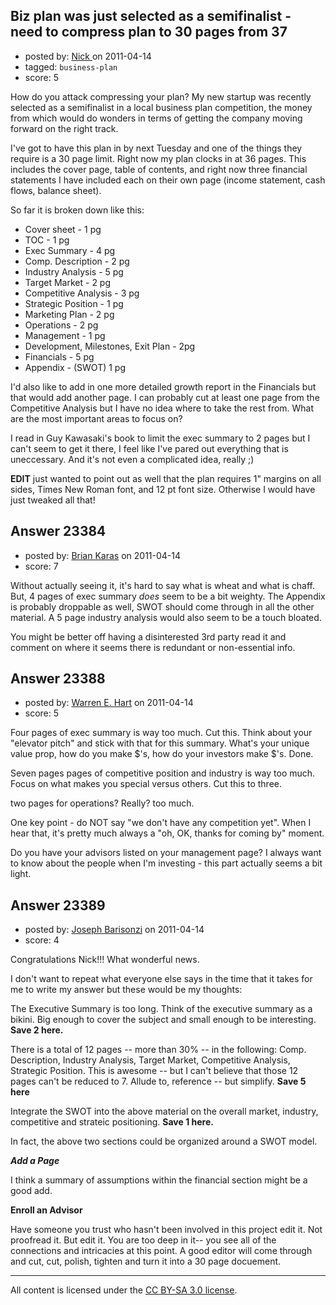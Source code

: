## Biz plan was just selected as a semifinalist - need to compress plan to 30 pages from 37

- posted by: [Nick ](https://stackexchange.com/users/-1/1502-nick) on 2011-04-14
- tagged: `business-plan`
- score: 5

How do you attack compressing your plan? My new startup was recently selected as a semifinalist in a local business plan competition, the money from which would do wonders in terms of getting the company moving forward on the right track. 

I've got to have this plan in by next Tuesday and one of the things they require is a 30 page limit. Right now my plan clocks in at 36 pages. This includes the cover page, table of contents, and right now three financial statements I have included each on their own page (income statement, cash flows, balance sheet). 

So far it is broken down like this: 

 - Cover sheet - 1 pg
 - TOC - 1 pg
 - Exec Summary - 4 pg
 - Comp. Description - 2 pg
 - Industry Analysis - 5 pg
 - Target Market - 2 pg
 - Competitive Analysis - 3 pg
 - Strategic Position - 1 pg
 - Marketing Plan - 2 pg
 - Operations - 2 pg
 - Management - 1 pg
 - Development, Milestones, Exit Plan - 2pg
 - Financials - 5 pg
 - Appendix  - (SWOT) 1 pg

I'd also like to add in one more detailed growth report in the Financials but that would add another page. I can probably cut at least one page from the Competitive Analysis but I have no idea where to take the rest from. What are the most important areas to focus on? 

I read in Guy Kawasaki's book to limit the exec summary to 2 pages but I can't seem to get it there, I feel like I've pared out everything that is uneccessary. And it's not even a complicated idea, really ;)

**EDIT** just wanted to point out as well that the plan requires 1" margins on all sides, Times New Roman font, and 12 pt font size. Otherwise I would have just tweaked all that!



## Answer 23384

- posted by: [Brian Karas](https://stackexchange.com/users/-1/8465-brian-karas) on 2011-04-14
- score: 7

Without actually seeing it, it's hard to say what is wheat and what is chaff.  But, 4 pages of exec summary *does* seem to be a bit weighty.  The Appendix is probably droppable as well, SWOT should come through in all the other material.  A 5 page industry analysis would also seem to be a touch bloated.

You might be better off having a disinterested 3rd party read it and comment on where it seems there is redundant or non-essential info.


## Answer 23388

- posted by: [Warren E. Hart](https://stackexchange.com/users/-1/2058-warren-e-hart) on 2011-04-14
- score: 5

Four pages of exec summary is way too much. Cut this. Think about your "elevator pitch" and stick with that for this summary. What's your unique value prop, how do you make $'s, how do your investors make $'s. Done. 

Seven pages pages of competitive position and industry is way too much. Focus on what makes you special versus others. Cut this to three.

two pages for operations? Really? too much.

One key point - do NOT say "we don't have any competition yet". When I hear that, it's pretty much always a "oh, OK, thanks for coming by" moment.

Do you have your advisors listed on your management page? I always want to know about the people when I'm investing - this part actually seems a bit light.
 


## Answer 23389

- posted by: [Joseph Barisonzi](https://stackexchange.com/users/-1/8791-joseph-barisonzi) on 2011-04-14
- score: 4

Congratulations Nick!!! What wonderful news. 

I don't want to repeat what everyone else says in the time that it takes for me to write my answer but these would be my thoughts:

The Executive Summary is too long. Think of the executive summary as a bikini. Big enough to cover the subject and small enough to be interesting.  **Save 2 here.**

There is a total of 12 pages -- more than 30% -- in the following: 
Comp. Description, Industry Analysis, Target Market, Competitive Analysis, Strategic Position. This is awesome -- but I can't believe that those 12 pages can't be reduced to 7. Allude to, reference -- but simplify. **Save 5 here**

Integrate the SWOT into the above material on the overall market, industry, competitive and strateic positioning. **Save 1 here.**

In fact, the above two sections could be organized around a SWOT model. 

***Add a Page***

I think a summary of assumptions within the financial section might be a good add. 

**Enroll an Advisor**

Have someone you trust who hasn't been involved in this project edit it. Not proofread it. But edit it. You are too deep in it-- you see all of the connections and intricacies at this point. A good editor will come through and cut, cut, polish, tighten and turn it into a 30 page docuement. 



---

All content is licensed under the [CC BY-SA 3.0 license](https://creativecommons.org/licenses/by-sa/3.0/).

